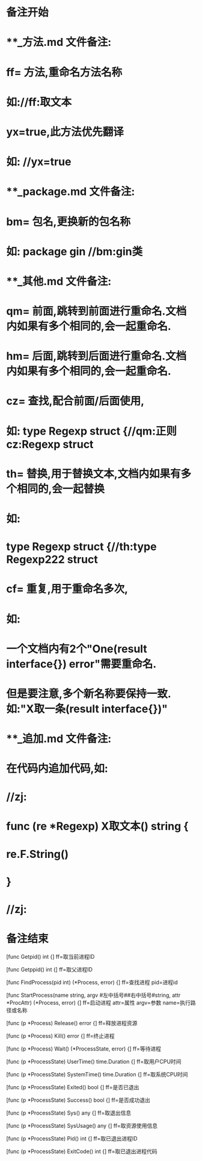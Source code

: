 # 备注开始
# **_方法.md 文件备注:
# ff= 方法,重命名方法名称
# 如://ff:取文本
#
# yx=true,此方法优先翻译
# 如: //yx=true


# **_package.md 文件备注:
# bm= 包名,更换新的包名称 
# 如: package gin //bm:gin类


# **_其他.md 文件备注:
# qm= 前面,跳转到前面进行重命名.文档内如果有多个相同的,会一起重命名.
# hm= 后面,跳转到后面进行重命名.文档内如果有多个相同的,会一起重命名.
# cz= 查找,配合前面/后面使用,
# 如: type Regexp struct {//qm:正则 cz:Regexp struct
#
# th= 替换,用于替换文本,文档内如果有多个相同的,会一起替换
# 如:
# type Regexp struct {//th:type Regexp222 struct
#
# cf= 重复,用于重命名多次,
# 如: 
# 一个文档内有2个"One(result interface{}) error"需要重命名.
# 但是要注意,多个新名称要保持一致. 如:"X取一条(result interface{})"


# **_追加.md 文件备注:
# 在代码内追加代码,如:
# //zj:
# func (re *Regexp) X取文本() string { 
#    re.F.String()
# }
# //zj:
# 备注结束

[func Getpid() int {]
ff=取当前进程ID

[func Getppid() int {]
ff=取父进程ID

[func FindProcess(pid int) (*Process, error) {]
ff=查找进程
pid=进程id

[func StartProcess(name string, argv #左中括号##右中括号#string, attr *ProcAttr) (*Process, error) {]
ff=启动进程
attr=属性
argv=参数
name=执行路径或名称

[func (p *Process) Release() error {]
ff=释放进程资源

[func (p *Process) Kill() error {]
ff=终止进程

[func (p *Process) Wait() (*ProcessState, error) {]
ff=等待进程

[func (p *ProcessState) UserTime() time.Duration {]
ff=取用户CPU时间

[func (p *ProcessState) SystemTime() time.Duration {]
ff=取系统CPU时间

[func (p *ProcessState) Exited() bool {]
ff=是否已退出

[func (p *ProcessState) Success() bool {]
ff=是否成功退出

[func (p *ProcessState) Sys() any {]
ff=取退出信息

[func (p *ProcessState) SysUsage() any {]
ff=取资源使用信息

[func (p *ProcessState) Pid() int {]
ff=取已退出进程ID

[func (p *ProcessState) ExitCode() int {]
ff=取已退出进程代码
